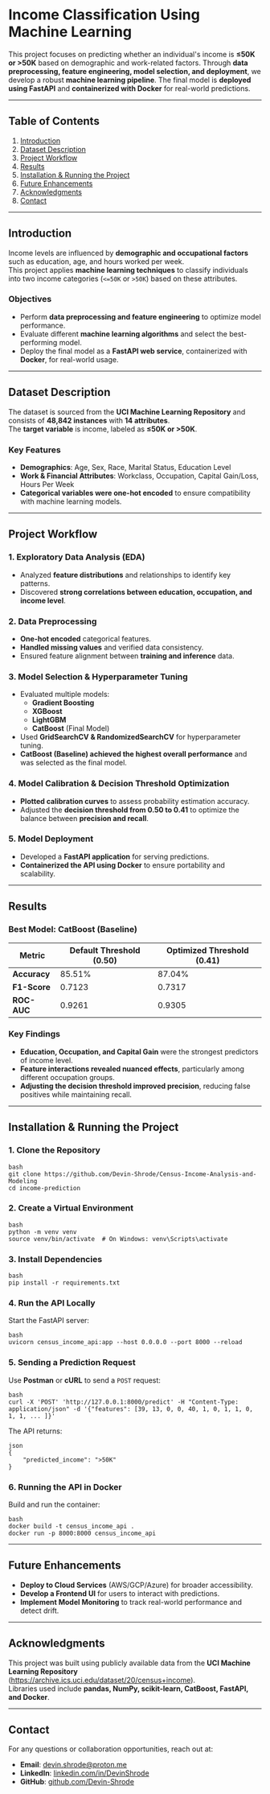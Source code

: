 # **Income Classification Using Machine Learning**

This project focuses on predicting whether an individual's income is **≤50K or >50K** based on demographic and work-related factors. Through **data preprocessing, feature engineering, model selection, and deployment**, we develop a robust **machine learning pipeline**. The final model is **deployed using FastAPI** and **containerized with Docker** for real-world predictions.

---

## **Table of Contents**
1. [Introduction](#introduction)  
2. [Dataset Description](#dataset-description)  
3. [Project Workflow](#project-workflow)  
4. [Results](#results)  
5. [Installation & Running the Project](#installation--running-the-project)  
6. [Future Enhancements](#future-enhancements)  
7. [Acknowledgments](#acknowledgments)  
8. [Contact](#contact)  

---

## **Introduction**
Income levels are influenced by **demographic and occupational factors** such as education, age, and hours worked per week.  
This project applies **machine learning techniques** to classify individuals into two income categories (`<=50K` or `>50K`) based on these attributes.

### **Objectives**
- Perform **data preprocessing and feature engineering** to optimize model performance.
- Evaluate different **machine learning algorithms** and select the best-performing model.
- Deploy the final model as a **FastAPI web service**, containerized with **Docker**, for real-world usage.

---

## **Dataset Description**
The dataset is sourced from the **UCI Machine Learning Repository** and consists of **48,842 instances** with **14 attributes**.  
The **target variable** is income, labeled as **≤50K or >50K**.

### **Key Features**
- **Demographics**: Age, Sex, Race, Marital Status, Education Level  
- **Work & Financial Attributes**: Workclass, Occupation, Capital Gain/Loss, Hours Per Week  
- **Categorical variables were one-hot encoded** to ensure compatibility with machine learning models.

---

## **Project Workflow**

### **1. Exploratory Data Analysis (EDA)**
- Analyzed **feature distributions** and relationships to identify key patterns.
- Discovered **strong correlations between education, occupation, and income level**.

### **2. Data Preprocessing**
- **One-hot encoded** categorical features.
- **Handled missing values** and verified data consistency.
- Ensured feature alignment between **training and inference** data.

### **3. Model Selection & Hyperparameter Tuning**
- Evaluated multiple models:
  - **Gradient Boosting**
  - **XGBoost**
  - **LightGBM**
  - **CatBoost** (Final Model)
- Used **GridSearchCV & RandomizedSearchCV** for hyperparameter tuning.
- **CatBoost (Baseline) achieved the highest overall performance** and was selected as the final model.

### **4. Model Calibration & Decision Threshold Optimization**
- **Plotted calibration curves** to assess probability estimation accuracy.
- Adjusted the **decision threshold from 0.50 to 0.41** to optimize the balance between **precision and recall**.

### **5. Model Deployment**
- Developed a **FastAPI application** for serving predictions.
- **Containerized the API using Docker** to ensure portability and scalability.

---

## **Results**

### **Best Model: CatBoost (Baseline)**
| Metric     | Default Threshold (0.50) | Optimized Threshold (0.41) |
|------------|----------------|----------------|
| **Accuracy** | 85.51% | 87.04% |
| **F1-Score** | 0.7123 | 0.7317 |
| **ROC-AUC** | 0.9261 | 0.9305 |

### **Key Findings**
- **Education, Occupation, and Capital Gain** were the strongest predictors of income level.
- **Feature interactions revealed nuanced effects**, particularly among different occupation groups.
- **Adjusting the decision threshold improved precision**, reducing false positives while maintaining recall.

---

## **Installation & Running the Project**

### **1. Clone the Repository**
```
bash
git clone https://github.com/Devin-Shrode/Census-Income-Analysis-and-Modeling
cd income-prediction
```

### **2. Create a Virtual Environment**
```
bash
python -m venv venv
source venv/bin/activate  # On Windows: venv\Scripts\activate
```

### **3. Install Dependencies**
```
bash
pip install -r requirements.txt
```

### **4. Run the API Locally**
Start the FastAPI server:
```
bash
uvicorn census_income_api:app --host 0.0.0.0 --port 8000 --reload
```

### **5. Sending a Prediction Request**
Use **Postman** or **cURL** to send a `POST` request:
```
bash
curl -X 'POST' 'http://127.0.0.1:8000/predict' -H "Content-Type: application/json" -d '{"features": [39, 13, 0, 0, 40, 1, 0, 1, 1, 0, 1, 1, ... ]}'
```

The API returns:
```
json
{
    "predicted_income": ">50K"
}
```

### **6. Running the API in Docker**
Build and run the container:
```
bash
docker build -t census_income_api .
docker run -p 8000:8000 census_income_api
```

---

## **Future Enhancements**
- **Deploy to Cloud Services** (AWS/GCP/Azure) for broader accessibility.
- **Develop a Frontend UI** for users to interact with predictions.
- **Implement Model Monitoring** to track real-world performance and detect drift.

---

## **Acknowledgments**
This project was built using publicly available data from the **UCI Machine Learning Repository** (https://archive.ics.uci.edu/dataset/20/census+income).  
Libraries used include **pandas, NumPy, scikit-learn, CatBoost, FastAPI, and Docker**.

---

## **Contact**
For any questions or collaboration opportunities, reach out at:
- **Email**: devin.shrode@proton.me  
- **LinkedIn**: [linkedin.com/in/DevinShrode](https://www.linkedin.com/in/DevinShrode)  
- **GitHub**: [github.com/Devin-Shrode](https://github.com/Devin-Shrode)  
